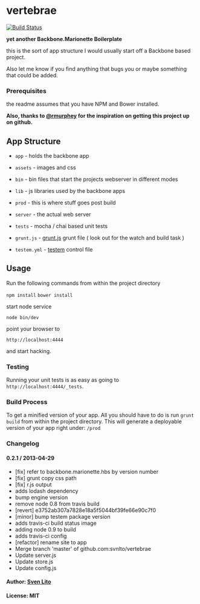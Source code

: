 # vertebrae

[![Build Status](https://travis-ci.org/svnlto/vertebrae.png?branch=master)](https://travis-ci.org/svnlto/vertebrae)

__yet another Backbone.Marionette Boilerplate__

this is the sort of app structure I would usually start off a Backbone
based project.

Also let me know if you find anything that bugs you or maybe something
that could be added.


### Prerequisites

the readme assumes that you have NPM and Bower installed.


__Also, thanks to [@rmurphey](https://github.com/rmurphey) for the inspiration on getting this
project up on github.__

## App Structure ##

* `app` - holds the backbone app
* `assets` - images and css
* `bin` - bin files that start the projects webserver in different modes
* `lib` - js libraries used by the backbone apps
* `prod` - this is where stuff goes post build
* `server` - the actual web server
* `tests` - mocha / chai based unit tests

* `grunt.js`  - [grunt.js](http://gruntjs.com "grunt.js") grunt file ( look out for the watch and build task )
* `testem.yml` - [testem](https://github.com/airportyh/testem "Testem") control file

## Usage ##

Run the following commands from within the project directory

`npm install` `bower install`

start node service

`node bin/dev`

point your browser to

`http://localhost:4444`

and start hacking.

### Testing

Running your unit tests is as easy as going to `http://localhost:4444/_tests`.

### Build Process

To get a minified version of your app. All you should have to do is run `grunt build`
from within the project directory. This will generate a deployable version of your app right
under: `/prod`


### Changelog ###

#### 0.2.1 / 2013-04-29

  * [fix] refer to backbone.marionette.hbs by version number
  * [fix] grunt copy css path
  * [fix] r.js output
  * adds lodash dependency
  * bump engine version
  * remove node 0.8 from travis build
  * [revert] e3752ab307a7828e18a5f5044bf39fe66e90c7f0
  * [minor] bump testem package version
  * adds travis-ci build status image
  * adding node 0.9 to build
  * adds travis-ci config
  * [refactor] rename site to app
  * Merge branch 'master' of github.com:svnlto/vertebrae
  * Update server.js
  * Update store.js
  * Update config.js


#### Author: [Sven Lito](http://svenlito.com)

#### License: MIT
